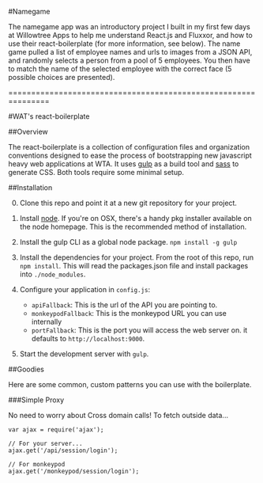 #Namegame

The namegame app was an introductory project I built in my first few days at
Willowtree Apps to help me understand React.js and Fluxxor, and how to use
their react-boilerplate (for more information, see below). The name game 
pulled a list of employee names and urls to images from a JSON API, and 
randomly selects a person from a pool of 5 employees. You then have to match
the name of the selected employee with the correct face (5 possible choices
are presented).

===============================================================

#WAT's react-boilerplate

##Overview

The react-boilerplate is a collection of configuration files and organization
conventions designed to ease the process of bootstrapping new javascript heavy
web applications at WTA. It uses [gulp](http://gulpjs.com/) as a build tool
and [sass](http://sass-lang.com/) to generate CSS. Both tools require
some minimal setup.

##Installation

0. Clone this repo and point it at a new git repository for your project.

1. Install [node](http://nodejs.org/). If you're on OSX, there's a handy pkg
   installer available on the node homepage. This is the recommended method of
   installation.

3. Install the gulp CLI as a global node package. `npm install -g gulp`

4. Install the dependencies for your project. From the root of this repo, run
   `npm install`. This will read the packages.json file and install packages
   into `./node_modules`.

5. Configure your application in `config.js`:

    - `apiFallback`: This is the url of the API you are pointing to.
    - `monkeypodFallback`: This is the monkeypod URL you can use internally
    - `portFallback`: This is the port you will access the web server on.
    it defaults to `http://localhost:9000`.

6. Start the development server with `gulp`.

##Goodies

Here are some common, custom patterns you can use with the boilerplate.

###Simple Proxy

No need to worry about Cross domain calls! To fetch outside data...

```
var ajax = require('ajax');

// For your server...
ajax.get('/api/session/login');

// For monkeypod
ajax.get('/monkeypod/session/login');
```
